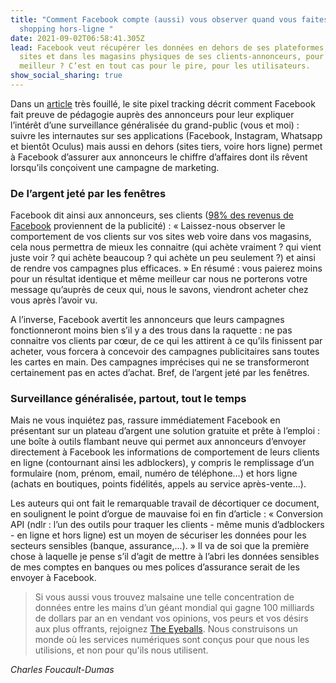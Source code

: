```yaml
---
title: "Comment Facebook compte (aussi) vous observer quand vous faites du
  shopping hors-ligne "
date: 2021-09-02T06:58:41.305Z
lead: Facebook veut récupérer les données en dehors de ses plateformes, sur les
  sites et dans les magasins physiques de ses clients-annonceurs, pour le
  meilleur ? C’est en tout cas pour le pire, pour les utilisateurs.
show_social_sharing: true
---
```

Dans un [article](https://www.pixeldetracking.com/fr/les-signaux-resilients-de-facebook-ou-comment-la-surveillance-sadapte) très fouillé, le site pixel tracking décrit comment Facebook fait preuve de pédagogie auprès des annonceurs pour leur expliquer l’intérêt d’une surveillance généralisée du grand-public (vous et moi) : suivre les internautes sur ses applications (Facebook, Instagram, Whatsapp et bientôt Oculus) mais aussi en dehors (sites tiers, voire hors ligne) permet à Facebook d’assurer aux annonceurs le chiffre d’affaires dont ils rêvent lorsqu’ils conçoivent une campagne de marketing.

### De l’argent jeté par les fenêtres

Facebook dit ainsi aux annonceurs, ses clients ([98% des revenus de Facebook](https://investor.fb.com/investor-news/press-release-details/2021/Facebook-Reports-Second-Quarter-2021-Results/) proviennent de la publicité) : « Laissez-nous observer le comportement de vos clients sur vos sites web voire dans vos magasins, cela nous permettra de mieux les connaitre (qui achète vraiment ? qui vient juste voir ? qui achète beaucoup ? qui achète un peu seulement ?) et ainsi de rendre vos campagnes plus efficaces. » En résumé : vous paierez moins pour un résultat identique et même meilleur car nous ne porterons votre message qu’auprès de ceux qui, nous le savons, viendront acheter chez vous après l’avoir vu.

A l’inverse, Facebook avertit les annonceurs que leurs campagnes fonctionneront moins bien s’il y a des trous dans la raquette : ne pas connaitre vos clients par cœur, de ce qui les attirent à ce qu’ils finissent par acheter, vous forcera à concevoir des campagnes publicitaires sans toutes les cartes en main. Des campagnes imprécises qui ne se transformeront certainement pas en actes d’achat. Bref, de l’argent jeté par les fenêtres.

### Surveillance généralisée, partout, tout le temps

Mais ne vous inquiétez pas, rassure immédiatement Facebook en présentant sur un plateau d’argent une solution gratuite et prête à l’emploi : une boîte à outils flambant neuve qui permet aux annonceurs d’envoyer directement à Facebook les informations de comportement de leurs clients en ligne (contournant ainsi les adblockers), y compris le remplissage d’un formulaire (nom, prénom, email, numéro de téléphone…) et hors ligne (achats en boutiques, points fidélités, appels au service après-vente…).

Les auteurs qui ont fait le remarquable travail de décortiquer ce document, en soulignent le point d’orgue de mauvaise foi en fin d’article : « Conversion API (ndlr : l’un des outils pour traquer les clients - même munis d’adblockers - en ligne et hors ligne) est un moyen de sécuriser les données pour les secteurs sensibles (banque, assurance,...). » Il va de soi que la première chose à laquelle je pense s’il d’agit de mettre à l’abri les données sensibles de mes comptes en banques ou mes polices d’assurance serait de les envoyer à Facebook.

> Si vous aussi vous trouvez malsaine une telle concentration de données entre les mains d’un géant mondial qui gagne 100 milliards de dollars par an en vendant vos opinions, vos peurs et vos désirs aux plus offrants, rejoignez [The Eyeballs](/fr/). Nous construisons un monde où les services numériques sont conçus pour que nous les utilisions, et non pour qu'ils nous utilisent.

*Charles Foucault-Dumas*